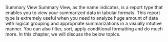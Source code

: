 Summary View
Summary View, as the name indicates, is a report type that enables you to view your summarized data in tabular formats. This report type is extremely useful when you need to analyze huge amount of data with logical grouping and appropriate summarizations in a visually intutive manner. You can also filter, sort, apply conditional formatting and do much more.
In this chapter, we will discuss the below topics.